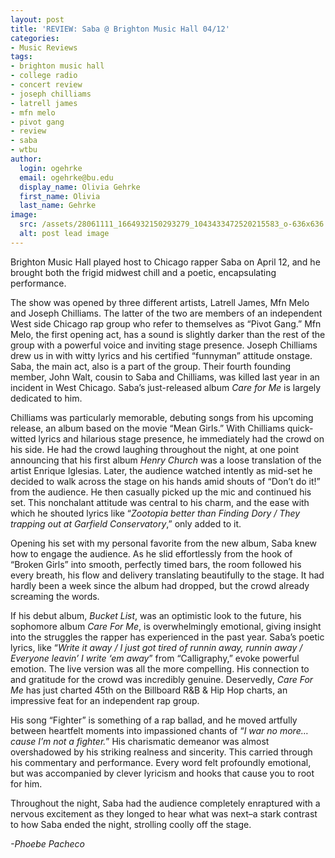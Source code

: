 ```yaml
---
layout: post
title: 'REVIEW: Saba @ Brighton Music Hall 04/12'
categories:
- Music Reviews
tags:
- brighton music hall
- college radio
- concert review
- joseph chilliams
- latrell james
- mfn melo
- pivot gang
- review
- saba
- wtbu
author:
  login: ogehrke
  email: ogehrke@bu.edu
  display_name: Olivia Gehrke
  first_name: Olivia
  last_name: Gehrke
image:
  src: /assets/28061111_1664932150293279_1043433472520215583_o-636x636.jpg
  alt: post lead image
---
```


Brighton Music Hall played host to Chicago rapper Saba on April 12, and he brought both the frigid midwest chill and a poetic, encapsulating performance.

The show was opened by three different artists, Latrell James, Mfn Melo and Joseph Chilliams. The latter of the two are members of an independent West side Chicago rap group who refer to themselves as “Pivot Gang.” Mfn Melo, the first opening act, has a sound is slightly darker than the rest of the group with a powerful voice and inviting stage presence. Joseph Chilliams drew us in with witty lyrics and his certified “funnyman” attitude onstage. Saba, the main act, also is a part of the group. Their fourth founding member, John Walt, cousin to Saba and Chilliams, was killed last year in an incident in West Chicago. Saba’s just-released album _Care for Me_ is largely dedicated to him.

Chilliams was particularly memorable, debuting songs from his upcoming release, an album based on the movie “Mean Girls.” With Chilliams quick-witted lyrics and hilarious stage presence, he immediately had the crowd on his side. He had the crowd laughing throughout the night, at one point announcing that his first album _Henry Church_ was a loose translation of the artist Enrique Iglesias. Later, the audience watched intently as mid-set he decided to walk across the stage on his hands amid shouts of “Don’t do it!” from the audience. He then casually picked up the mic and continued his set. This nonchalant attitude was central to his charm, and the ease with which he shouted lyrics like “_Zootopia better than Finding Dory / They trapping out at Garfield Conservatory_,” only added to it.

Opening his set with my personal favorite from the new album, Saba knew how to engage the audience. As he slid effortlessly from the hook of “Broken Girls” into smooth, perfectly timed bars, the room followed his every breath, his flow and delivery translating beautifully to the stage. It had hardly been a week since the album had dropped, but the crowd already screaming the words.

If his debut album, _Bucket List_, was an optimistic look to the future, his sophomore album _Care For Me_, is overwhelmingly emotional, giving insight into the struggles the rapper has experienced in the past year. Saba’s poetic lyrics, like “_Write it away / I just got tired of runnin away, runnin away / Everyone leavin’ I write ‘em away_” from “Calligraphy,” evoke powerful emotion. The live version was all the more compelling. His connection to and gratitude for the crowd was incredibly genuine. Deservedly, _Care For Me_ has just charted 45th on the Billboard R&B & Hip Hop charts, an impressive feat for an independent rap group.

His song “Fighter” is something of a rap ballad, and he moved artfully between heartfelt moments into impassioned chants of “_I war no more…cause I’m not a fighter._” His charismatic demeanor was almost overshadowed by his striking realness and sincerity. This carried through his commentary and performance. Every word felt profoundly emotional, but was accompanied by clever lyricism and hooks that cause you to root for him.

Throughout the night, Saba had the audience completely enraptured with a nervous excitement as they longed to hear what was next–a stark contrast to how Saba ended the night, strolling coolly off the stage.

_\-Phoebe Pacheco_